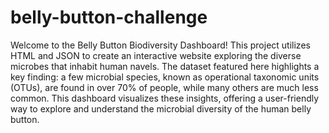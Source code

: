 # belly-button-challenge
Welcome to the Belly Button Biodiversity Dashboard! This project utilizes HTML and JSON to create an interactive website exploring the diverse microbes that inhabit human navels. The dataset featured here highlights a key finding: a few microbial species, known as operational taxonomic units (OTUs), are found in over 70% of people, while many others are much less common. This dashboard visualizes these insights, offering a user-friendly way to explore and understand the microbial diversity of the human belly button.
